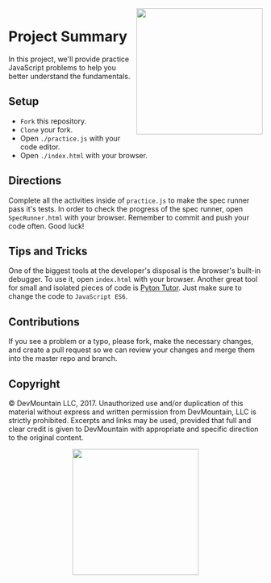 <img src="https://devmounta.in/img/logowhiteblue.png" width="250" align="right">

# Project Summary

In this project, we'll provide practice JavaScript problems to help you better understand the fundamentals.

## Setup

* `Fork` this repository.
* `Clone` your fork.
* Open `./practice.js` with your code editor.
* Open `./index.html` with your browser.


## Directions

Complete all the activities inside of `practice.js` to make the spec runner pass it's tests. In order to check the progress of the spec runner, open `SpecRunner.html` with your browser. Remember to commit and push your code often. Good luck!

## Tips and Tricks

One of the biggest tools at the developer's disposal is the browser's built-in debugger. To use it, open `index.html` with your browser. Another great tool for small and isolated pieces of code is <a href="http://www.pythontutor.com/visualize.html#">Pyton Tutor</a>. Just make sure to change the code to `JavaScript ES6`.

## Contributions

If you see a problem or a typo, please fork, make the necessary changes, and create a pull request so we can review your changes and merge them into the master repo and branch.

## Copyright

© DevMountain LLC, 2017. Unauthorized use and/or duplication of this material without express and written permission from DevMountain, LLC is strictly prohibited. Excerpts and links may be used, provided that full and clear credit is given to DevMountain with appropriate and specific direction to the original content.

<p align="center">
<img src="https://devmounta.in/img/logowhiteblue.png" width="250">
</p>
